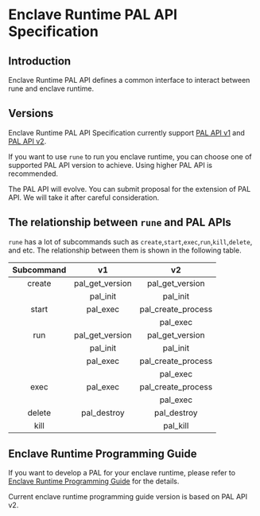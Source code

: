 # Enclave Runtime PAL API Specification

## Introduction

Enclave Runtime PAL API defines a common interface to interact between rune and enclave runtime.

## Versions

Enclave Runtime PAL API Specification currently support [PAL API v1](https://github.com/alibaba/inclavare-containers/blob/master/rune/libenclave/internal/runtime/pal/spec_v1.md) and [PAL API v2](https://github.com/alibaba/inclavare-containers/blob/master/rune/libenclave/internal/runtime/pal/spec_v2.md).

If you want to use `rune` to run you enclave runtime, you can choose one of supported PAL API version to achieve. Using higher PAL API is recommended.

The PAL API will evolve. You can submit proposal for the extension of PAL API. We will take it after careful consideration.

## The relationship between `rune` and PAL APIs

`rune` has a lot of subcommands such as `create`,`start`,`exec`,`run`,`kill`,`delete`, and etc. The relationship between them is shown in the following table.

| Subcommand | v1 | v2 |
| :-------:  | :-------:  |  :-------: |
| create | pal_get_version | pal_get_version |
|		| pal_init | pal_init |
| start | pal_exec | pal_create_process |
|		|            | pal_exec |
| run  |  pal_get_version  | pal_get_version |
|	   | pal_init |  pal_init |
|      |  pal_exec | pal_create_process |
|	  |                | pal_exec |
| exec | pal_exec  | pal_create_process |
|      |           | pal_exec           | 
| delete | pal_destroy | pal_destroy |
| kill |  |  pal_kill |

## Enclave Runtime Programming Guide

If you want to develop a PAL for your enclave runtime, please refer to [Enclave Runtime Programming Guide](https://github.com/alibaba/inclavare-containers/blob/master/rune/docs/pal_programming_guide.md) for the details.

Current enclave runtime programming guide version is based on PAL API v2.
